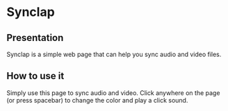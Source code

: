 # Synclap

## Presentation
Synclap is a simple web page that can help you sync audio and video files.

## How to use it
Simply use this page to sync audio and video. Click anywhere on the page (or press spacebar) to change the color and play a click sound.